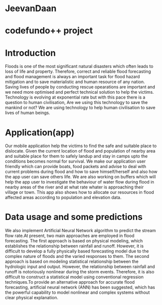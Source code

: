 # JeevanDaan
# codefundo++ project

# Introduction
Floods is one of the most significant natural disasters which often leads to loss of life and property. Therefore, correct and reliable flood forecasting and flood management is always an important task for flood hazard mitigation and to save materialistic and human resource of any nation. Saving lives of people by conducting rescue opearations are important and we need more optimised and perfect technical solution to help the victims. Technology is evolving at exponential rate but with this pace there is a question to human civilisation, Are we using this technology to save the mankind or not? We are using technology to help human civilisation to save lives of human beings.




# Application(app)
Our mobile application help the victims to find the safe and suitable place to dislocate. Given the current location of flood and population of nearby area and suitable place for them to safely landup and stay in camps upto the conditions becomes normal for survival.
We make our application user friendly which can provide boats, food packets and advise to deal with current problems during flood and how to save himself/herself and also how the app user can save others life. We are also working on buffers which will help the app user to investigate the behaviour of water flow during flood in nearby areas of the river and at what rate whater is approaching their village or town. This app also shows how to allocate our resources in flood affected areas according to population and elevation data.

# Data usage and some predictions

We also implement Artificial Neural Network algorithm to predict the stream flow rate.At present, two main approaches are employed in flood forecasting. The first approach is based on physical modeling, which establishes the relationship between rainfall and runoff. However, it is difficult to develop a fully physically based forecasting model due to the complex nature of floods and the varied responses to them. The second approach is based on modeling statistical relationship between the hydrologic input and output. However, the relationship between rainfall and runoff is notoriously nonlinear during the storm events. Therefore, it is also difficult to construct a statistical model using conventional regression techniques.To provide an alternative approach for accurate flood forecasting, artificial neural network (ANN) has been suggested, which has the powerful capability to model nonlinear and complex systems without clear physical explanation.
